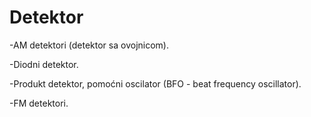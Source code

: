 # Detektor

-AM detektori (detektor sa ovojnicom).

-Diodni detektor.

-Produkt detektor, pomoćni oscilator (BFO - beat frequency oscillator).

-FM detektori.


